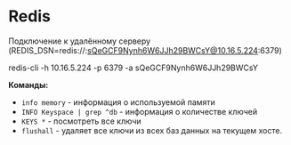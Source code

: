 # Redis

Подключение к удалённому серверу (REDIS_DSN=redis://:sQeGCF9Nynh6W6JJh29BWCsY@10.16.5.224:6379)

redis-cli -h 10.16.5.224 -p 6379 -a sQeGCF9Nynh6W6JJh29BWCsY

**Команды:**

- `info memory` - информация о используемой памяти
- `INFO Keyspace | grep ^db` - информация о количестве ключей
- `KEYS *` - посмотреть все ключи
- `flushall` - удаляет все ключи из всех баз данных на текущем хосте.